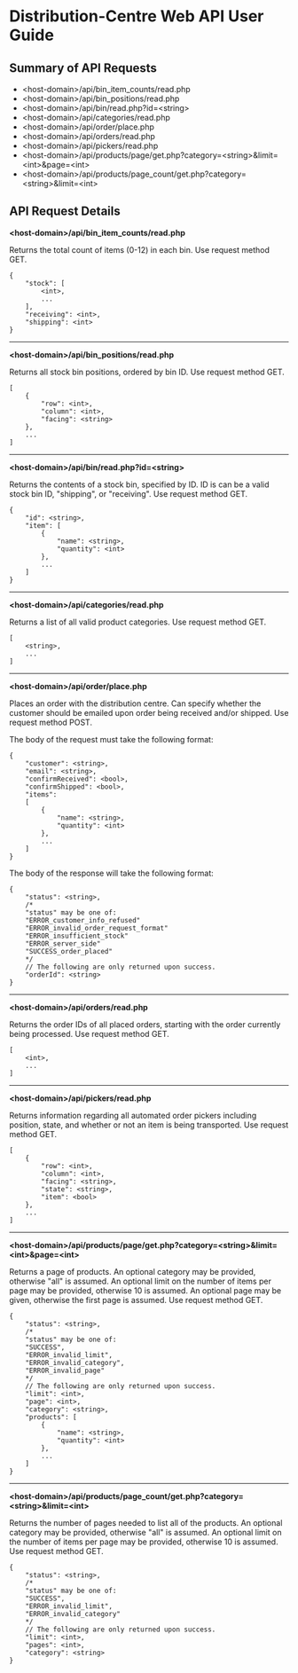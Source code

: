 Distribution-Centre Web API User Guide
======================================

Summary of API Requests
-----------------------

* \<host-domain\>/api/bin_item_counts/read.php
* \<host-domain\>/api/bin_positions/read.php
* \<host-domain\>/api/bin/read.php?id=\<string\>
* \<host-domain\>/api/categories/read.php
* \<host-domain\>/api/order/place.php
* \<host-domain\>/api/orders/read.php
* \<host-domain\>/api/pickers/read.php
* \<host-domain\>/api/products/page/get.php?category=\<string\>&limit=\<int\>&page=\<int\>
* \<host-domain\>/api/products/page_count/get.php?category=\<string\>&limit=\<int\>

API Request Details
-------------------

**\<host-domain\>/api/bin_item_counts/read.php**

Returns the total count of items (0-12) in each bin. Use request method GET.

	{
		"stock": [
			<int>,
			...
  		],
  		"receiving": <int>,
		"shipping": <int>
	}

---

**\<host-domain\>/api/bin_positions/read.php**

Returns all stock bin positions, ordered by bin ID. Use request method GET.

	[
		{
			"row": <int>,
			"column": <int>,
			"facing": <string>
		},
		...
	]

---

**\<host-domain\>/api/bin/read.php?id=\<string\>**

Returns the contents of a stock bin, specified by ID. ID is can be a valid stock bin ID, "shipping", or "receiving". Use request method GET.

	{
		"id": <string>,
		"item": [
			{
				"name": <string>,
				"quantity": <int>
			},
			...
		]
	}

---

**\<host-domain\>/api/categories/read.php**

Returns a list of all valid product categories. Use request method GET.

	[
		<string>,
		...
	]

---

**\<host-domain\>/api/order/place.php**

Places an order with the distribution centre. Can specify whether the customer should be emailed upon order being received and/or shipped. Use request method POST.

The body of the request must take the following format:

	{
    	"customer": <string>,
		"email": <string>,
		"confirmReceived": <bool>,
		"confirmShipped": <bool>,
		"items":
		[
			{
				"name": <string>,
				"quantity": <int>
			},
			...
		]
	}

The body of the response will take the following format:

	{
		"status": <string>,
		/*
		"status" may be one of:
		"ERROR_customer_info_refused"
		"ERROR_invalid_order_request_format"
		"ERROR_insufficient_stock"
		"ERROR_server_side"
		"SUCCESS_order_placed"
		*/
		// The following are only returned upon success.
		"orderId": <string>
	}

---

**\<host-domain\>/api/orders/read.php**

Returns the order IDs of all placed orders, starting with the order currently being processed. Use request method GET.

	[
		<int>,
		...
	]

---

**\<host-domain\>/api/pickers/read.php**

Returns information regarding all automated order pickers including position, state, and whether or not an item is being transported. Use request method GET.

	[  
		{  
			"row": <int>,  
			"column": <int>,  
			"facing": <string>,  
			"state": <string>,  
			"item": <bool>  
		},  
		...  
	]

---

**\<host-domain\>/api/products/page/get.php?category=\<string\>&limit=\<int\>&page=\<int\>**

Returns a page of products. An optional category may be provided, otherwise "all" is assumed. An optional limit on the number of items per page may be provided, otherwise 10 is assumed. An optional page may be given, otherwise the first page is assumed. Use request method GET.

	{
		"status": <string>,
		/*
		"status" may be one of:
		"SUCCESS",
		"ERROR_invalid_limit",
		"ERROR_invalid_category",
		"ERROR_invalid_page"
		*/
		// The following are only returned upon success.
		"limit": <int>,
		"page": <int>,
		"category": <string>,
		"products": [
			{
				"name": <string>,
				"quantity": <int>
			},
			...
		]
	}

---

**\<host-domain\>/api/products/page_count/get.php?category=\<string\>&limit=\<int\>**

Returns the number of pages needed to list all of the products. An optional category may be provided, otherwise "all" is assumed. An optional limit on the number of items per page may be provided, otherwise 10 is assumed. Use request method GET.

	{
		"status": <string>,
		/*
		"status" may be one of:
		"SUCCESS",
		"ERROR_invalid_limit",
		"ERROR_invalid_category"
		*/
		// The following are only returned upon success.
		"limit": <int>,
		"pages": <int>,
		"category": <string>
	}